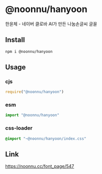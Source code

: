 # @noonnu/hanyoon
한윤체 - 네이버 클로바 AI가 만든 나눔손글씨 글꼴

## Install
```sh
npm i @noonnu/hanyoon
```
## Usage
### cjs
```js
require("@noonnu/hanyoon")
```
### esm
```js
import "@noonnu/hanyoon"
```
### css-loader
```css
@import "~@noonnu/hanyoon/index.css"
```

## Link
https://noonnu.cc/font_page/547